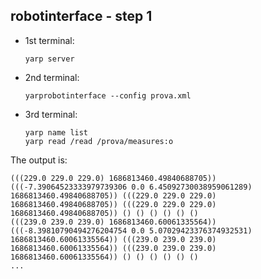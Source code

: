 ## robotinterface - step 1

- 1st terminal:
  ~~~
  yarp server
  ~~~
- 2nd terminal:
  ~~~
  yarprobotinterface --config prova.xml
  ~~~
- 3rd terminal:
  ~~~
  yarp name list
  yarp read /read /prova/measures:o
  ~~~

The output is:
~~~
(((229.0 229.0 229.0) 1686813460.49840688705)) (((-7.39064523333979739306 0.0 6.45092730038959061289) 1686813460.49840688705)) (((229.0 229.0 229.0) 1686813460.49840688705)) (((229.0 229.0 229.0) 1686813460.49840688705)) () () () () () ()
(((239.0 239.0 239.0) 1686813460.60061335564)) (((-8.39810790494276204754 0.0 5.07029423376374932531) 1686813460.60061335564)) (((239.0 239.0 239.0) 1686813460.60061335564)) (((239.0 239.0 239.0) 1686813460.60061335564)) () () () () () ()
...
~~~

